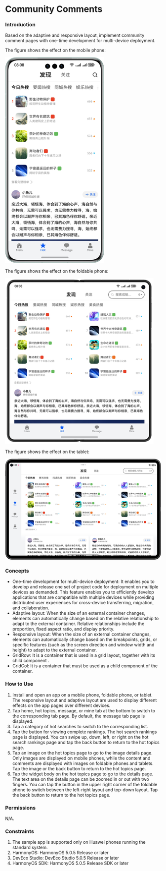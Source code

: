 # Community Comments

### Introduction

Based on the adaptive and responsive layout, implement community comment pages with one-time development for multi-device deployment.

The figure shows the effect on the mobile phone:

![](screenshots/device/phone.en.png)

The figure shows the effect on the foldable phone:

![](screenshots/device/foldable.en.png)

The figure shows the effect on the tablet:

![](screenshots/device/pad.en.png)

### Concepts

- One-time development for multi-device deployment: It enables you to develop and release one set of project code for deployment on multiple devices as demanded. This feature enables you to efficiently develop applications that are compatible with multiple devices while providing distributed user experiences for cross-device transferring, migration, and collaboration.
- Adaptive layout: When the size of an external container changes, elements can automatically change based on the relative relationship to adapt to the external container. Relative relationships include the proportion, fixed aspect ratio, and display priority.
- Responsive layout: When the size of an external container changes, elements can automatically change based on the breakpoints, grids, or specific features (such as the screen direction and window width and height) to adapt to the external container.
- GridRow: It is a container that is used in a grid layout, together with its child component **<GridCol>**.
- GridCol: It is a container that must be used as a child component of the **<GridRow>** container.


### How to Use

1. Install and open an app on a mobile phone, foldable phone, or tablet. The responsive layout and adaptive layout are used to display different effects on the app pages over different devices.
2. Tap home, hot topics, message, or mine tab at the bottom to switch to the corresponding tab page. By default, the message tab page is displayed.
3. Tap a category of hot searches to switch to the corresponding list.
4. Tap the button for viewing complete rankings. The hot search rankings page is displayed. You can swipe up, down, left, or right on the hot search rankings page and tap the back button to return to the hot topics page.
5. Tap an image on the hot topics page to go to the image details page. Only images are displayed on mobile phones, while the content and comments are displayed with images on foldable phones and tablets. Tap the image or the back button to return to the hot topics page.
6. Tap the widget body on the hot topics page to go to the details page. The text area on the details page can be zoomed in or out with two fingers. You can tap the button in the upper right corner of the foldable phone to switch between the left-right layout and top-down layout. Tap the back button to return to the hot topics page.

### Permissions

N/A.

### Constraints

1. The sample app is supported only on Huawei phones running the standard system.
2. HarmonyOS: HarmonyOS 5.0.5 Release or later
3. DevEco Studio: DevEco Studio 5.0.5 Release or later
4. HarmonyOS SDK: HarmonyOS 5.0.5 Release SDK or later
